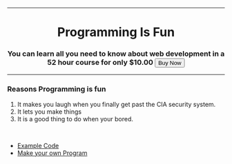 
<html>
  <head>
    <meta charset="utf-8">
    <title>hello</title>
  </head>
    <hr>
  <body>
    <center>
    <h1>Programming Is Fun</h1>
    <h3>You can learn all you need to know about web development in a 52 hour course for only $10.00 <button                 onclick="window.location.href='https://www.udemy.com/course/the-complete-web-development-bootcamp/'">Buy Now</button>
    <hr>
    </center>
    <h3>Reasons Programming is fun</h3>
    <ol>
      <li>It makes you laugh when you finally get past the CIA security system. </li>
      <li>It lets you make things</li>
      <li>It is a good thing to do when your bored. </li>
    </ol>
    <br>
    <ul>
      <li><a href="Example Puns.html">Example Code</a></li>
      <li><a href="Make your own Pun.html">Make your own Program</a></li>
    </ul>
  </body>
</html>
